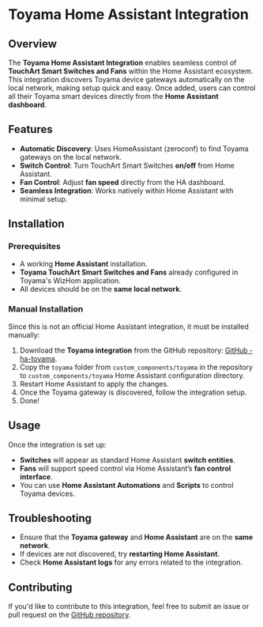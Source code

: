 # Toyama Home Assistant Integration

## Overview
The **Toyama Home Assistant Integration** enables seamless control of **TouchArt Smart Switches and Fans** within the Home Assistant ecosystem. This integration discovers Toyama device gateways automatically on the local network, making setup quick and easy. Once added, users can control all their Toyama smart devices directly from the **Home Assistant dashboard**.

## Features
- **Automatic Discovery**: Uses HomeAssistant (zeroconf) to find Toyama gateways on the local network.
- **Switch Control**: Turn TouchArt Smart Switches **on/off** from Home Assistant.
- **Fan Control**: Adjust **fan speed** directly from the HA dashboard.
- **Seamless Integration**: Works natively within Home Assistant with minimal setup.

## Installation
### Prerequisites
- A working **Home Assistant** installation.
- **Toyama TouchArt Smart Switches and Fans** already configured in Toyama's WizHom application.
- All devices should be on the **same local network**.

### Manual Installation
Since this is not an official Home Assistant integration, it must be installed manually:

1. Download the **Toyama integration** from the GitHub repository: [GitHub - ha-toyama](https://github.com/prasannareddych/ha-toyama).
2. Copy the `toyama` folder from `custom_components/toyama` in the repository to `custom_components/toyama` Home Assistant configuration directory.
3. Restart Home Assistant to apply the changes.
4. Once the Toyama gateway is discovered, follow the integration setup.
5. Done!

## Usage
Once the integration is set up:
- **Switches** will appear as standard Home Assistant **switch entities**.
- **Fans** will support speed control via Home Assistant’s **fan control interface**.
- You can use **Home Assistant Automations** and **Scripts** to control Toyama devices.

## Troubleshooting
- Ensure that the **Toyama gateway** and **Home Assistant** are on the **same network**.
- If devices are not discovered, try **restarting Home Assistant**.
- Check **Home Assistant logs** for any errors related to the integration.

## Contributing
If you'd like to contribute to this integration, feel free to submit an issue or pull request on the [GitHub repository](https://github.com/prasannareddych/ha-toyama).
